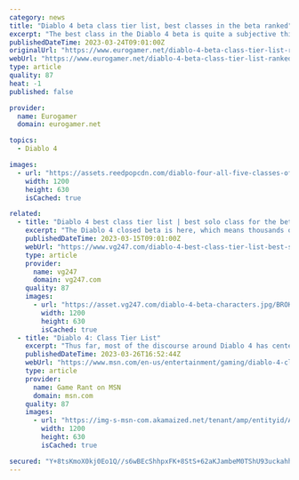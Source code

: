 ```yaml
---
category: news
title: "Diablo 4 beta class tier list, best classes in the beta ranked"
excerpt: "The best class in the Diablo 4 beta is quite a subjective thing, you're encouraged to pick a base class and build them up into a character that suits your personal preferences. Therefore, pinning down ..."
publishedDateTime: 2023-03-24T09:01:00Z
originalUrl: "https://www.eurogamer.net/diablo-4-beta-class-tier-list-ranked-9337"
webUrl: "https://www.eurogamer.net/diablo-4-beta-class-tier-list-ranked-9337"
type: article
quality: 87
heat: -1
published: false

provider:
  name: Eurogamer
  domain: eurogamer.net

topics:
  - Diablo 4

images:
  - url: "https://assets.reedpopcdn.com/diablo-four-all-five-classes-official-blizzard-artwork.jpg/BROK/thumbnail/1200x630/diablo-four-all-five-classes-official-blizzard-artwork.jpg"
    width: 1200
    height: 630
    isCached: true

related:
  - title: "Diablo 4 best class tier list | best solo class for the beta"
    excerpt: "The Diablo 4 closed beta is here, which means thousands of people will be flooding in to try Blizzard's latest venture into the world of Sanctuary. If you want to make the most out of your limited ..."
    publishedDateTime: 2023-03-15T09:01:00Z
    webUrl: "https://www.vg247.com/diablo-4-best-class-tier-list-best-solo-class-for-the-closed-beta"
    type: article
    provider:
      name: vg247
      domain: vg247.com
    quality: 87
    images:
      - url: "https://asset.vg247.com/diablo-4-beta-characters.jpg/BROK/thumbnail/1200x630/diablo-4-beta-characters.jpg"
        width: 1200
        height: 630
        isCached: true
  - title: "Diablo 4: Class Tier List"
    excerpt: "Thus far, most of the discourse around Diablo 4 has centered on the classes. Check out this Tier List to see which ones came out on top."
    publishedDateTime: 2023-03-26T16:52:44Z
    webUrl: "https://www.msn.com/en-us/entertainment/gaming/diablo-4-class-tier-list/ar-AA196kGQ"
    type: article
    provider:
      name: Game Rant on MSN
      domain: msn.com
    quality: 87
    images:
      - url: "https://img-s-msn-com.akamaized.net/tenant/amp/entityid/AA196L55.img?h=630&w=1200&m=6&q=60&o=t&l=f&f=jpg"
        width: 1200
        height: 630
        isCached: true

secured: "Y+8tsKmoX0kj0Eo1Q//s6wBEcShhpxFK+8StS+62aKJambeM0TShU93uckahhu4Nc0egcF8aSB3n0mODHHvEHKgAvRV72Bi+lkgjbMu5dxH8mj0Tt3g1qU3vz8JOZjLWL4QCofUY/dCEtK53tCL9pxyzp85MdyIYJ1E8JgzgnVmEGy74l0RteAeUAVuR+qKzzNS9Mh68MXlbNgat6GRqRpLlc4fqHOwhxgR5LxRnt8lUhZK1u60T05A3HwZJUDp6Imy1d/aqe3lOr4vZGE5xLA5ZvRLABePepFtG5hOB6dD0DF7zu5Vyw2sbM0jBRjr+5h+sKov3LEqeeib+S11wTIMHvpu5hUtgM+I9HoRnZ+0=;hku7zHTxduOwK/kYz1Z/fQ=="
---
```


